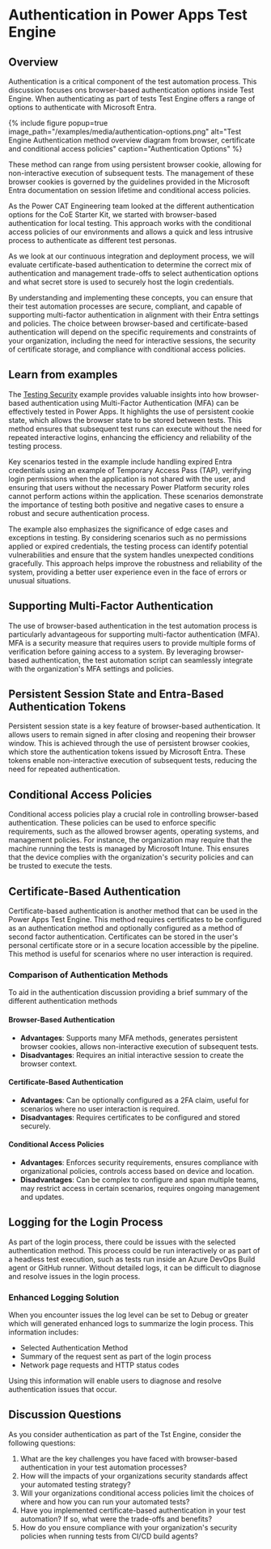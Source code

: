# Authentication in Power Apps Test Engine

## Overview

Authentication is a critical component of the test automation process. This discussion focuses ons browser-based authentication options inside Test Engine. When authenticating as part of tests Test Engine offers a range of options to authenticate with Microsoft Entra. 

{% include figure popup=true image_path="/examples/media/authentication-options.png" alt="Test Engine Authentication method overview diagram from browser, certificate and conditional access policies" caption="Authentication Options" %}

These method can range from using persistent browser cookie, allowing for non-interactive execution of subsequent tests. The management of these browser cookies is governed by the guidelines provided in the Microsoft Entra documentation on session lifetime and conditional access policies.

As the Power CAT Engineering team looked at the different authentication options for the CoE Starter Kit, we started with browser-based authentication for local testing. This approach works with the conditional access policies of our environments and allows a quick and less intrusive process to authenticate as different test personas.

As we look at our continuous integration and deployment process, we will evaluate certificate-based authentication to determine the correct mix of authentication and management trade-offs to select authentication options and what secret store is used to securely host the login credentials.

By understanding and implementing these concepts, you can ensure that their test automation processes are secure, compliant, and capable of supporting multi-factor authentication in alignment with their Entra settings and policies. The choice between browser-based and certificate-based authentication will depend on the specific requirements and constraints of your organization, including the need for interactive sessions, the security of certificate storage, and compliance with conditional access policies.

## Learn from examples

The [Testing Security](../examples/testing-security.md) example provides valuable insights into how browser-based authentication using Multi-Factor Authentication (MFA) can be effectively tested in Power Apps. It highlights the use of persistent cookie state, which allows the browser state to be stored between tests. This method ensures that subsequent test runs can execute without the need for repeated interactive logins, enhancing the efficiency and reliability of the testing process.

Key scenarios tested in the example include handling expired Entra credentials using an example of Temporary Access Pass (TAP), verifying login permissions when the application is not shared with the user, and ensuring that users without the necessary Power Platform security roles cannot perform actions within the application. These scenarios demonstrate the importance of testing both positive and negative cases to ensure a robust and secure authentication process.

The example also emphasizes the significance of edge cases and exceptions in testing. By considering scenarios such as no permissions applied or expired credentials, the testing process can identify potential vulnerabilities and ensure that the system handles unexpected conditions gracefully. This approach helps improve the robustness and reliability of the system, providing a better user experience even in the face of errors or unusual situations.

## Supporting Multi-Factor Authentication

The use of browser-based authentication in the test automation process is particularly advantageous for supporting multi-factor authentication (MFA). MFA is a security measure that requires users to provide multiple forms of verification before gaining access to a system. By leveraging browser-based authentication, the test automation script can seamlessly integrate with the organization's MFA settings and policies.

## Persistent Session State and Entra-Based Authentication Tokens

Persistent session state is a key feature of browser-based authentication. It allows users to remain signed in after closing and reopening their browser window. This is achieved through the use of persistent browser cookies, which store the authentication tokens issued by Microsoft Entra. These tokens enable non-interactive execution of subsequent tests, reducing the need for repeated authentication.

## Conditional Access Policies

Conditional access policies play a crucial role in controlling browser-based authentication. These policies can be used to enforce specific requirements, such as the allowed browser agents, operating systems, and management policies. For instance, the organization may require that the machine running the tests is managed by Microsoft Intune. This ensures that the device complies with the organization's security policies and can be trusted to execute the tests.

## Certificate-Based Authentication

Certificate-based authentication is another method that can be used in the Power Apps Test Engine. This method requires certificates to be configured as an authentication method and optionally configured as a method of second factor authentication. Certificates can be stored in the user's personal certificate store or in a secure location accessible by the pipeline. This method is useful for scenarios where no user interaction is required.

### Comparison of Authentication Methods

To aid in the authentication discussion providing a brief summary of the different authentication methods 

#### Browser-Based Authentication

- **Advantages**: Supports many MFA methods, generates persistent browser cookies, allows non-interactive execution of subsequent tests.
- **Disadvantages**: Requires an initial interactive session to create the browser context.

#### Certificate-Based Authentication

- **Advantages**: Can be optionally configured as a 2FA claim, useful for scenarios where no user interaction is required.
- **Disadvantages**: Requires certificates to be configured and stored securely.

#### Conditional Access Policies

- **Advantages**: Enforces security requirements, ensures compliance with organizational policies, controls access based on device and location.
- **Disadvantages**: Can be complex to configure and span multiple teams, may restrict access in certain scenarios, requires ongoing management and updates.

## Logging for the Login Process

As part of the login process, there could be issues with the selected authentication method. This process could be run interactively or as part of a headless test execution, such as tests run inside an Azure DevOps Build agent or GitHub runner. Without detailed logs, it can be difficult to diagnose and resolve issues in the login process.

### Enhanced Logging Solution

When you encounter issues the log level can be set to Debug or greater which will generated enhanced logs to summarize the login process. This information includes:

- Selected Authentication Method
- Summary of the request sent as part of the login process
- Network page requests and HTTP status codes

Using this information will enable users to diagnose and resolve authentication issues that occur.

## Discussion Questions

As you consider authentication as part of the Tst Engine, consider the following questions:

1. What are the key challenges you have faced with browser-based authentication in your test automation processes?
2. How will the impacts of your organizations security standards affect your automated testing strategy? 
3. Will your organizations conditional access policies limit the choices of where and how you can run your automated tests?
4. Have you implemented certificate-based authentication in your test automation? If so, what were the trade-offs and benefits?
5. How do you ensure compliance with your organization's security policies when running tests from CI/CD build agents?
